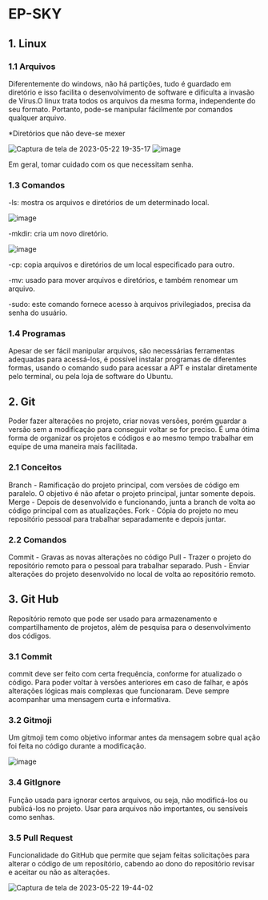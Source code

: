 # EP-SKY
## 1. Linux
  ### 1.1 Arquivos
  
   Diferentemente do windows, não há partições, tudo é guardado em diretório e isso facilita o desenvolvimento de software e dificulta a invasão de Vírus.O linux trata todos os arquivos da mesma forma, independente do seu formato. Portanto, pode-se manipular fácilmente por comandos qualquer arquivo.
    
   *Diretórios que não deve-se mexer
   
  ![Captura de tela de 2023-05-22 19-35-17](https://github.com/PauloCast/EP-SKY/assets/119449923/dcfb6176-bc38-4b8d-aa02-18df3554f8b4)
  ![image](https://github.com/PauloCast/EP-SKY/assets/119449923/e0a98172-48e0-4271-8a74-79d7a1c0d6e8)
  
   Em geral, tomar cuidado com os que necessitam senha.
    
  ### 1.3 Comandos 
  
  -ls: mostra os arquivos e diretórios de um determinado local.
  
   ![image](https://github.com/PauloCast/EP-SKY/assets/119449923/6eb417cc-ded9-4d4f-b06c-cd6e3bfeb554)
    
  -mkdir: cria um novo diretório.
  
  ![image](https://github.com/PauloCast/EP-SKY/assets/119449923/288d518a-60f8-4c6b-8ec0-2b7fa499f4c1)
  
  -cp: copia arquivos e diretórios de um local especificado para outro.
  
  -mv: usado para mover arquivos e diretórios, e também renomear um arquivo.
  
  -sudo: este comando fornece acesso à arquivos privilegiados, precisa da senha do usuário.
  
 ### 1.4 Programas
  Apesar de ser fácil manipular arquivos, são necessárias ferramentas adequadas para acessá-los, é possível instalar programas de diferentes formas, usando o comando sudo para acessar a APT e instalar diretamente pelo terminal, ou pela loja de software do Ubuntu.
   
## 2. Git
  Poder fazer alterações no projeto, criar novas versões, porém guardar a versão sem a modificação para conseguir voltar se for preciso. É uma ótima forma de organizar os projetos e códigos e ao mesmo tempo trabalhar em equipe de uma maneira mais facilitada.
  
 ### 2.1 Conceitos
   Branch - Ramificação do projeto principal, com versões de código em paralelo. O objetivo é não afetar o projeto principal, juntar somente depois.
   Merge - Depois de desenvolvido e funcionando, junta a branch de volta ao código principal com as atualizações.
   Fork - Cópia do projeto no meu repositório pessoal para trabalhar separadamente e depois juntar.
    
 ### 2.2 Comandos
   Commit - Gravas as novas alterações no código
   Pull - Trazer o projeto do repositório remoto para o pessoal para trabalhar separado.
   Push - Enviar alterações do projeto desenvolvido no local de volta ao repositório remoto. 
    
## 3. Git Hub
  Reposítório remoto que pode ser usado para armazenamento e compartilhamento de projetos, além de pesquisa para o desenvolvimento dos códigos.
  
 ### 3.1 Commit
   commit deve ser feito com certa frequência, conforme for atualizado o código. Para poder voltar à versões anteriores em caso de falhar, e após alterações lógicas mais complexas que funcionaram. Deve sempre acompanhar uma mensagem curta e informativa.
    
 ### 3.2 Gitmoji
   Um gitmoji tem como objetivo informar antes da mensagem sobre qual ação foi feita no código durante a modificação.
   
  ![image](https://github.com/PauloCast/EP-SKY/assets/119449923/a4e71136-cdee-40f2-ad7f-60daa52f0842)

 ### 3.4 GitIgnore
   Função usada para ignorar certos arquivos, ou seja, não modificá-los ou publicá-los no projeto. Usar para arquivos não importantes, ou sensíveis como senhas.
    
 ### 3.5 Pull Request
   Funcionalidade do GitHub que permite que sejam feitas solicitações para alterar o código de um reposítório, cabendo ao dono do repositório revisar e aceitar ou não as alterações.
    
![Captura de tela de 2023-05-22 19-44-02](https://github.com/PauloCast/EP-SKY/assets/119449923/93f55cb2-add1-44c5-8671-1f8a99d9448f)

